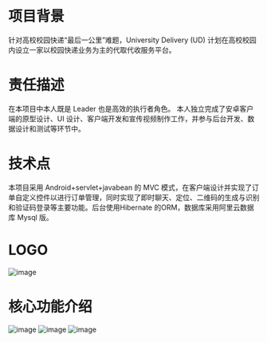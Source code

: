 # 项目背景

针对高校校园快递“最后一公里”难题，University Delivery (UD) 计划在高校校园内设立一家以校园快递业务为主的代取代收服务平台。

# 责任描述

在本项目中本人既是 Leader 也是高效的执行者角色。 本人独立完成了安卓客户端的原型设计、UI 设计、客户端开发和宣传视频制作工作，并参与后台开发、数据设计和测试等环节中。

# 技术点

本项目采用 Android+servlet+javabean 的 MVC 模式，在客户端设计并实现了订单自定义控件以进行订单管理，同时实现了即时聊天、定位、二维码的生成与识别和验证码登录等主要功能。后台使用Hibernate 的ORM，数据库采用阿里云数据库 Mysql 版。

# LOGO

![image](https://github.com/Gloria-zzy/UD/blob/master/intro/UD_logo.jpg)

# 核心功能介绍

![image](https://github.com/Gloria-zzy/UD/blob/master/intro/UD_%E6%A0%B8%E5%BF%83%E5%8A%9F%E8%83%BD2.jpg)
![image](https://github.com/Gloria-zzy/UD/blob/master/intro/UD_%E6%A0%B8%E5%BF%83%E5%8A%9F%E8%83%BD0.jpg)
![image](https://github.com/Gloria-zzy/UD/blob/master/intro/UD_%E6%A0%B8%E5%BF%83%E5%8A%9F%E8%83%BD1.jpg)
